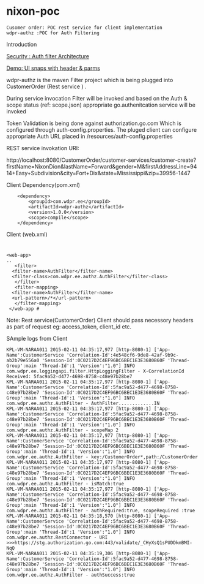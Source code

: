 nixon-poc
=========
	Cusomer order: POC rest service for client implementation
	wdpr-authz :POC for Auth Filtering




Introduction




[Security : Auth filter Architecture](https://github.disney.com/georn021/nixon-poc/blob/master/Auth-Filter.png)


[Demo: UI snaps with header & parms](https://github.disney.com/georn021/nixon-poc/blob/master/Snaps.png)

wdpr-authz is the maven Filter project which is being  plugged into CustomerOrder (Rest service ) . 

During service invocation Filter will be invoked and based on the Auth & scope status (ref: scope.json) appropriate go.authenitcation  service will be invoked 


Token Validation is being done against authorization.go.com Which is configured through auth-config.properties. The pluged client can configure appropriate Auth URL placed in /resources/auth-config.properties

REST service invokation URI: 

http://localhost:8080/CustomerOrder/customer-services/customer-create?firstName=NixonDion&lastName=Forward&gender=M&firstAddressLine=9414+Easy+Subdivision&city=Fort+Dix&state=Mississippi&zip=39956-1447

Client Dependency(pom.xml)

		<dependency>
			<groupId>com.wdpr.ee</groupId>
			<artifactId>wdpr-authz</artifactId>
			<version>1.0.0</version>	
			<scope>compile</scope>		
		</dependency> 
		
		
Client (web.xml)
#     
    <web-app>
    ..
       <filter>
      <filter-name>AuthFilter</filter-name>
      <filter-class>com.wdpr.ee.authz.AuthFilter</filter-class>
       </filter>
       <filter-mapping>
      <filter-name>AuthFilter</filter-name>
      <url-pattern>/*</url-pattern>
       </filter-mapping>
     </web-app #

Note: Rest service(CustomerOrder) Client should pass necessory headers as part of request 
eg: access_token, client_id etc.


SAmple logs from Client 

    KPL-VM-NARAA011 2015-02-11 04:35:17,977 [http-8080-1] ['App-Name':CustomerService 'Correlation-Id':4e548cf6-9de8-42af-9b9c-ab2b79e556a0 'Session-Id':0C0217D2C4EF96BC6BEC1E3E3680B60F 'Thread-Group':main 'Thread-Id':1 'Version':"1.0"] INFO  com.wdpr.ee.loggingapi.filter.HttpLoggingFilter - X-CorrelationId Received: 5fac9a52-d477-4698-8758-c48e97b28be7
    KPL-VM-NARAA011 2015-02-11 04:35:17,977 [http-8080-1] ['App-Name':CustomerService 'Correlation-Id':5fac9a52-d477-4698-8758-c48e97b28be7 'Session-Id':0C0217D2C4EF96BC6BEC1E3E3680B60F 'Thread-Group':main 'Thread-Id':1 'Version':"1.0"] INFO  com.wdpr.ee.authz.AuthFilter - AuthFilter.............IN
    KPL-VM-NARAA011 2015-02-11 04:35:17,977 [http-8080-1] ['App-Name':CustomerService 'Correlation-Id':5fac9a52-d477-4698-8758-c48e97b28be7 'Session-Id':0C0217D2C4EF96BC6BEC1E3E3680B60F 'Thread-Group':main 'Thread-Id':1 'Version':"1.0"] INFO  com.wdpr.ee.authz.AuthFilter - scopeMap 2
    KPL-VM-NARAA011 2015-02-11 04:35:17,977 [http-8080-1] ['App-Name':CustomerService 'Correlation-Id':5fac9a52-d477-4698-8758-c48e97b28be7 'Session-Id':0C0217D2C4EF96BC6BEC1E3E3680B60F 'Thread-Group':main 'Thread-Id':1 'Version':"1.0"] INFO  com.wdpr.ee.authz.AuthFilter - key:/CustomerOrder*,path:/CustomerOrder
    KPL-VM-NARAA011 2015-02-11 04:35:17,977 [http-8080-1] ['App-Name':CustomerService 'Correlation-Id':5fac9a52-d477-4698-8758-c48e97b28be7 'Session-Id':0C0217D2C4EF96BC6BEC1E3E3680B60F 'Thread-Group':main 'Thread-Id':1 'Version':"1.0"] INFO  com.wdpr.ee.authz.AuthFilter - isMatch:true
    KPL-VM-NARAA011 2015-02-11 04:35:17,977 [http-8080-1] ['App-Name':CustomerService 'Correlation-Id':5fac9a52-d477-4698-8758-c48e97b28be7 'Session-Id':0C0217D2C4EF96BC6BEC1E3E3680B60F 'Thread-Group':main 'Thread-Id':1 'Version':"1.0"] INFO  com.wdpr.ee.authz.AuthFilter - authRequired:true, scopeRequired :true
    KPL-VM-NARAA011 2015-02-11 04:35:18,570 [http-8080-1] ['App-Name':CustomerService 'Correlation-Id':5fac9a52-d477-4698-8758-c48e97b28be7 'Session-Id':0C0217D2C4EF96BC6BEC1E3E3680B60F 'Thread-Group':main 'Thread-Id':1 'Version':"1.0"] INFO  com.wdpr.ee.authz.RestConnector - URI   >>>https://stg.authorization.go.com:443/validate/_CHyXsQ1sPUDDkmBMI-NqQ
    KPL-VM-NARAA011 2015-02-11 04:35:19,306 [http-8080-1] ['App-Name':CustomerService 'Correlation-Id':5fac9a52-d477-4698-8758-c48e97b28be7 'Session-Id':0C0217D2C4EF96BC6BEC1E3E3680B60F 'Thread-Group':main 'Thread-Id':1 'Version':"1.0"] INFO  com.wdpr.ee.authz.AuthFilter - authSuccess:true
